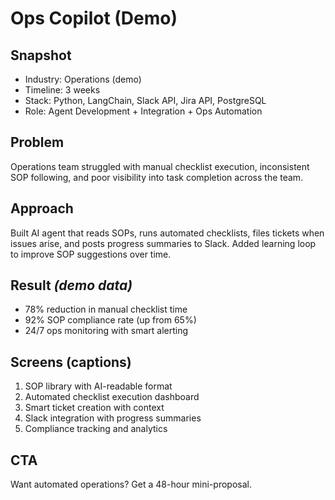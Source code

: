# Ops Copilot (Demo)

## Snapshot
- Industry: Operations (demo)
- Timeline: 3 weeks
- Stack: Python, LangChain, Slack API, Jira API, PostgreSQL
- Role: Agent Development + Integration + Ops Automation

## Problem
Operations team struggled with manual checklist execution, inconsistent SOP following, and poor visibility into task completion across the team.

## Approach
Built AI agent that reads SOPs, runs automated checklists, files tickets when issues arise, and posts progress summaries to Slack. Added learning loop to improve SOP suggestions over time.

## Result *(demo data)*
- 78% reduction in manual checklist time
- 92% SOP compliance rate (up from 65%)
- 24/7 ops monitoring with smart alerting

## Screens (captions)
1. SOP library with AI-readable format
2. Automated checklist execution dashboard
3. Smart ticket creation with context
4. Slack integration with progress summaries
5. Compliance tracking and analytics

## CTA
Want automated operations? Get a 48-hour mini-proposal.